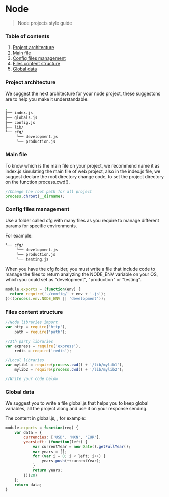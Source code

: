 Node
====

> Node projects style guide

### Table of contents

1. [Project architecture](#project-architecture)
1. [Main file](#main-file)
1. [Config files management](#config-files-management)
1. [Files content structure](#files-content-structure)
1. [Global data](#global-data)

### Project architecture

We suggest the next architecture for your node project, these suggestons are to help you make it understandable.

```sh
.
├── index.js
├── globals.js
├── config.js
├── lib/
└── cfg/
     └── development.js
     └── production.js
```

### Main file

To know which is the main file on your project, we recommend name it as index.js simulating the main file of web project, also in the index.js file, we suggest declare the root directory change code, to set the project directory on the function process.cwd().

```javascript
//Change the root path for all project
process.chroot(__dirname);

```

### Config files management

Use a folder called cfg with many files as you require to manage different params for specific environments.

For example:

```sh
└── cfg/
     └── development.js
     └── production.js
     └── testing.js
```

When you have the cfg folder, you must write a file that include code to manage the files to return analyzing the NODE_ENV variable on your OS, which you could set as "development", "production" or "testing".

```javascript
module.exports = (function(env) {
  return require('./config/' + env + '.js');
})((process.env.NODE_ENV || 'development'));

```

### Files content structure

```javascript
//Node libraries import
var http = require('http'),
    path = require('path');
    
//3th party libraries
var express = require('express'),
    redis = require('redis');

//Local libraries
var mylib1 = require(process.cwd() + '/lib/mylib1'),
    mylib2 = require(process.cwd() + '/lib/mylib2');

//Write your code below

```

### Global data

We suggest you to write a file global.js that helps you to keep global variables, all the project along and use it on your response sending.

The content in global.js, , for example:

```javascript
module.exports = function(req) {
    var data = {
        currencies: ['USD', 'MXN', 'EUR'],
        yearsLeft: (function(left) {
            var currentYear = new Date().getFullYear();
            var years = [];
            for (var i = 0; i < left; i++) {
                years.push(++currentYear);
            }
            return years;
        })(20)
    };
    return data;
}
```
